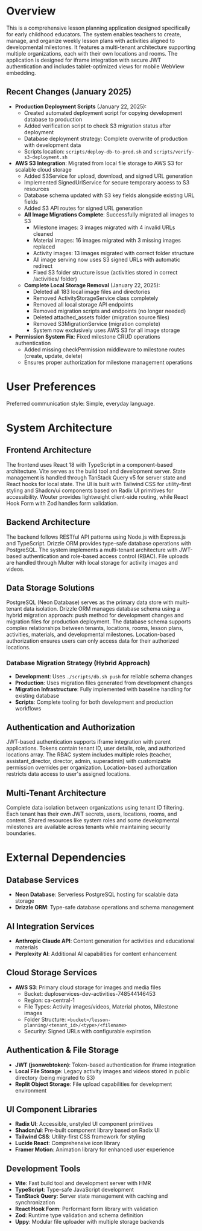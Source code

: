 # Overview

This is a comprehensive lesson planning application designed specifically for early childhood educators. The system enables teachers to create, manage, and organize weekly lesson plans with activities aligned to developmental milestones. It features a multi-tenant architecture supporting multiple organizations, each with their own locations and rooms. The application is designed for iframe integration with secure JWT authentication and includes tablet-optimized views for mobile WebView embedding.

## Recent Changes (January 2025)
- **Production Deployment Scripts** (January 22, 2025):
  - Created automated deployment script for copying development database to production
  - Added verification script to check S3 migration status after deployment
  - Database deployment strategy: Complete overwrite of production with development data
  - Scripts location: `scripts/deploy-db-to-prod.sh` and `scripts/verify-s3-deployment.sh`
- **AWS S3 Integration**: Migrated from local file storage to AWS S3 for scalable cloud storage
  - Added S3Service for upload, download, and signed URL generation
  - Implemented SignedUrlService for secure temporary access to S3 resources
  - Database schema updated with S3 key fields alongside existing URL fields
  - Added S3 API routes for signed URL generation
  - **All Image Migrations Complete**: Successfully migrated all images to S3
    - Milestone images: 3 images migrated with 4 invalid URLs cleaned
    - Material images: 16 images migrated with 3 missing images replaced
    - Activity images: 13 images migrated with correct folder structure
    - All image serving now uses S3 signed URLs with automatic redirect
    - Fixed S3 folder structure issue (activities stored in correct /activities/ folder)
  - **Complete Local Storage Removal** (January 22, 2025):
    - Deleted all 183 local image files and directories
    - Removed ActivityStorageService class completely
    - Removed all local storage API endpoints
    - Removed migration scripts and endpoints (no longer needed)
    - Deleted attached_assets folder (migration source files)
    - Removed S3MigrationService (migration complete)
    - System now exclusively uses AWS S3 for all image storage
- **Permission System Fix**: Fixed milestone CRUD operations authentication
  - Added missing checkPermission middleware to milestone routes (create, update, delete)
  - Ensures proper authorization for milestone management operations

# User Preferences

Preferred communication style: Simple, everyday language.

# System Architecture

## Frontend Architecture
The frontend uses React 18 with TypeScript in a component-based architecture. Vite serves as the build tool and development server. State management is handled through TanStack Query v5 for server state and React hooks for local state. The UI is built with Tailwind CSS for utility-first styling and Shadcn/ui components based on Radix UI primitives for accessibility. Wouter provides lightweight client-side routing, while React Hook Form with Zod handles form validation.

## Backend Architecture
The backend follows RESTful API patterns using Node.js with Express.js and TypeScript. Drizzle ORM provides type-safe database operations with PostgreSQL. The system implements a multi-tenant architecture with JWT-based authentication and role-based access control (RBAC). File uploads are handled through Multer with local storage for activity images and videos.

## Data Storage Solutions
PostgreSQL (Neon Database) serves as the primary data store with multi-tenant data isolation. Drizzle ORM manages database schema using a hybrid migration approach: push method for development changes and migration files for production deployment. The database schema supports complex relationships between tenants, locations, rooms, lesson plans, activities, materials, and developmental milestones. Location-based authorization ensures users can only access data for their authorized locations.

### Database Migration Strategy (Hybrid Approach)
- **Development**: Uses `./scripts/db.sh push` for reliable schema changes
- **Production**: Uses migration files generated from development changes
- **Migration Infrastructure**: Fully implemented with baseline handling for existing database
- **Scripts**: Complete tooling for both development and production workflows

## Authentication and Authorization
JWT-based authentication supports iframe integration with parent applications. Tokens contain tenant ID, user details, role, and authorized locations array. The RBAC system includes multiple roles (teacher, assistant_director, director, admin, superadmin) with customizable permission overrides per organization. Location-based authorization restricts data access to user's assigned locations.

## Multi-Tenant Architecture
Complete data isolation between organizations using tenant ID filtering. Each tenant has their own JWT secrets, users, locations, rooms, and content. Shared resources like system roles and some developmental milestones are available across tenants while maintaining security boundaries.

# External Dependencies

## Database Services
- **Neon Database**: Serverless PostgreSQL hosting for scalable data storage
- **Drizzle ORM**: Type-safe database operations and schema management

## AI Integration Services
- **Anthropic Claude API**: Content generation for activities and educational materials
- **Perplexity AI**: Additional AI capabilities for content enhancement

## Cloud Storage Services
- **AWS S3**: Primary cloud storage for images and media files
  - Bucket: duploservices-dev-activities-748544146453
  - Region: ca-central-1
  - File Types: Activity images/videos, Material photos, Milestone images
  - Folder Structure: `<bucket>/lesson-planning/<tenant_id>/<type>/<filename>`
  - Security: Signed URLs with configurable expiration

## Authentication & File Storage
- **JWT (jsonwebtoken)**: Token-based authentication for iframe integration
- **Local File Storage**: Legacy activity images and videos stored in public directory (being migrated to S3)
- **Replit Object Storage**: File upload capabilities for development environment

## UI Component Libraries
- **Radix UI**: Accessible, unstyled UI component primitives
- **Shadcn/ui**: Pre-built component library based on Radix UI
- **Tailwind CSS**: Utility-first CSS framework for styling
- **Lucide React**: Comprehensive icon library
- **Framer Motion**: Animation library for enhanced user experience

## Development Tools
- **Vite**: Fast build tool and development server with HMR
- **TypeScript**: Type-safe JavaScript development
- **TanStack Query**: Server state management with caching and synchronization
- **React Hook Form**: Performant form library with validation
- **Zod**: Runtime type validation and schema definition
- **Uppy**: Modular file uploader with multiple storage backends